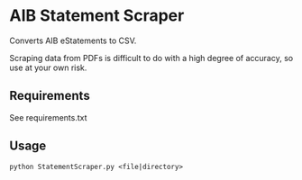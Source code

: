 AIB Statement Scraper
================

Converts AIB eStatements to CSV.

Scraping data from PDFs is difficult to do with a high degree of accuracy, so use at your own risk.


Requirements
-----------
See requirements.txt


Usage
-------
`python StatementScraper.py <file|directory>`
